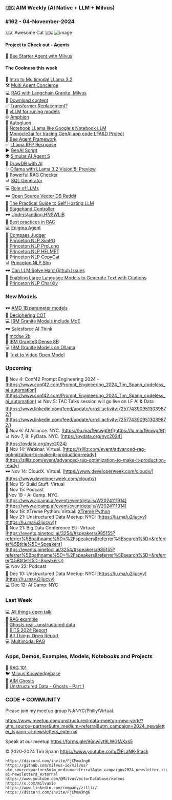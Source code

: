 ### 🇺🇸 AIM Weekly (AI Native + LLM + Milvus)  
### #162 - 04-November-2024

🇺🇦 Awesome Cat 🇺🇦
![image](https://github.com/user-attachments/assets/177806c8-a826-4e94-9994-0138a98e9921)

#### Project to Check out - Agents
📎 [Bee Starter Agent with Milvus](https://github.com/i-am-bee/bee-agent-framework-starter)<br/>

#### The Coolness this week
📎 [Intro to Multimodal LLama 3.2](https://www.deeplearning.ai/short-courses/introducing-multimodal-llama-3-2/)<br/>
🛠️ [Multi Agent Concierge](https://github.com/run-llama/multi-agent-concierge/)<br/>
💻 [RAG with Langchain Granite, Milvus](https://github.com/ibm-granite-community/granite-snack-cookbook/blob/main/recipes/RAG/RAG_with_Langchain.ipynb)<br/>
🫶 [Download content](https://github.com/soimort/you-get)<br/>
✅ [Transformer Replacement?](https://medium.com/@zilliz_learn/the-potential-transformer-replacement-mamba-f982a9d2aa12)<br/>
🤖 [vLLM for runing models](https://github.com/vllm-project/vllm)<br/>
🌐 [Amphion](https://github.com/open-mmlab/Amphion)<br/>
📝 [Autogluon](https://github.com/autogluon/autogluon)<br/>
🚙 [Notebook LLama like Google's Notebook LLM](https://github.com/meta-llama/llama-recipes/tree/main/recipes/quickstart/NotebookLlama)<br/>
🫶 [Monocle2ai for tracing GenAI app code LFA&D Project](https://github.com/monocle2ai/monocle)<br/>
🤖 [Bee Agent Framework](https://github.com/i-am-bee/bee-agent-framework)<br/>
✅ [LLama RFP Response](https://github.com/run-llama/llamacloud-demo/blob/main/examples/report_generation/rfp_response/generate_rfp.ipynb)<br/>
▶️ [GenAI Script](https://microsoft.github.io/genaiscript/getting-started/)<br/>
👽 [Simular AI Agent S](https://github.com/simular-ai/Agent-S)<br/>
🦾 [DrawDB with AI](https://github.com/drawdb-io/drawdb)<br/>
✨ [Ollama with LLama 3.2 Vision!!!! Preview](https://github.com/ollama/ollama/releases/tag/v0.4.0-rc6)<br/>
🚕 [Powerful RAG Checker](https://github.com/amazon-science/RAGChecker)<br/>
📊 [SQL Generator](https://levelup.gitconnected.com/sql-generator-how-i-build-ai-query-wizard-for-enterprise-scale-with-500-tables-fc290692632a)<br/>
💻 [Role of LLMs](https://medium.com/@zilliz_learn/the-role-of-llms-in-modern-travel-opportunities-and-challenges-ahead-6e80763c4e8d)<br/>
🕶️ [Open Source Vector DB Reddit](https://www.reddit.com/r/opensourcevectordb/hot/)<br/>
🍔 [The Practical Guide to Self Hosting LLM](https://medium.com/@zilliz_learn/the-practical-guide-to-self-hosting-compound-llm-systems-0945f593d7b2)<br/>
🦾 [Stagehand Controller](https://github.com/browserbase/stagehand)<br/>
🕶️ [Understanding HNSWLIB](https://medium.com/@zilliz_learn/understanding-hnswlib-a-graph-based-library-for-fast-approximate-nearest-neighbor-search-5ffe6874e107)<br/>
🐍 [Best practices in RAG](https://medium.com/@zilliz_learn/best-practices-in-implementing-retrieval-augmented-generation-rag-applications-ebc958ee7ccb)<br/>
💻 [Enigma Agent](https://enigma-agent.com/#results)<br/>
🔋 [Compass Judger](https://github.com/open-compass/CompassJudger)<br/>
📝 [Princeton NLP SimPO](https://github.com/princeton-nlp/SimPO)<br/>
🍔 [Princeton NLP ProLong](https://github.com/princeton-nlp/ProLong)<br/>
🔋 [Princeton NLP HELMET](https://github.com/princeton-nlp/HELMET)<br/>
🚕 [Princeton NLP CopyCat](https://github.com/princeton-nlp/CopyCat)<br/>
📊 [Princeton NLP Shp](https://github.com/princeton-nlp/WebShop)<br/>
🕶️ [Can LLM Solve Hard Github Issues](https://github.com/princeton-nlp/SWE-bench)<br/>
📝 [Enabling Large Language Models to Generate Text with Citations](https://github.com/princeton-nlp/ALCE)<br/>
🔋 [Princeton NLP CharXiv](https://github.com/princeton-nlp/CharXiv)<br/>


### New Models
🕶️ [AMD 1B parameter models](https://huggingface.co/amd/AMD-OLMo-1B-SFT)<br/>
🦾 [Deciphering COT](https://github.com/aksh555/deciphering_cot)<br/>
💻 [IBM Granite Models include MoE](https://ollama.com/blog/ibm-granite)<br/>
🕶️ [Salesforce AI Think](https://github.com/SalesforceAIResearch/ThinK)<br/>
🍔 [mcdse 2b](https://huggingface.co/marco/mcdse-2b-v1)<br/>
🍔 [IBM Granite3 Dense 8B](https://ollama.com/library/granite3-dense:8b)<br/>
💻 [IBM Granite Models on Ollama](https://ollama.com/blog/ibm-granite)<br/>
🧐 [Text to Video Open Model](https://huggingface.co/rhymes-ai/Allegro)<br/>

### Upcoming
🍔 Nov 4: Conf42 Prompt Engineering 2024 - [https://www.conf42.com/Prompt_Engineering_2024_Tim_Spann_codeless_ai_automation](https://www.conf42.com/Prompt_Engineering_2024_Tim_Spann_codeless_ai_automation)
📊 Nov 5: TAC Talks session will go live on LF AI & Data [https://www.linkedin.com/feed/update/urn:li:activity:7257743909513039872/](https://www.linkedin.com/feed/update/urn:li:activity:7257743909513039872/)<br/>
🔋 Nov 6: AI Alliance. NYC. [https://lu.ma/f9mwgf9t](https://lu.ma/f9mwgf9t)  <br/>
📊 Nov 7, 8: PyData. NYC. [https://pydata.org/nyc2024](https://pydata.org/nyc2024) <br/>
🦾 Nov 14: Webinar. Virtual. [https://zilliz.com/event/advanced-rag-optimization-to-make-it-production-ready](https://zilliz.com/event/advanced-rag-optimization-to-make-it-production-ready) <br/>
🕶️ Nov 14: CloudX. Virtual. [https://www.developerweek.com/cloudx/](https://www.developerweek.com/cloudx/) <br/>
🧐 Nov 15: Build Stuff: Virtual<br/>
🍔 Nov 15: Podcast<br/>
🔋Nov 19 - AI Camp. NYC. [https://www.aicamp.ai/event/eventdetails/W2024111914](https://www.aicamp.ai/event/eventdetails/W2024111914)<br/>
🐍 Nov 19: XTreme Python: Virtual: [XTreme Python](https://xtremepython.dev/2024/schedule/)<br/>
🍔 Nov 21: Unstructured Data Meetup: NYC: [https://lu.ma/u2ijucyv](https://lu.ma/u2ijucyv))<br/>
🔋 Nov 21: Big Data Conference EU: Virtual: [https://events.pinetool.ai/3254/#speakers/985155?referrer%5Bpathname%5D=%2Fspeakers&referrer%5Bsearch%5D=&referrer%5Btitle%5D=Speakers](https://events.pinetool.ai/3254/#speakers/985155?referrer%5Bpathname%5D=%2Fspeakers&referrer%5Bsearch%5D=&referrer%5Btitle%5D=Speakers))<br/>
💻 Nov 22: Podcast<br/>
📝 Dec 10: Unstructured Data Meetup: NYC: [https://lu.ma/u2ijucyv](https://lu.ma/u2ijucyv)<br/>
💻 Dec 12: AI Camp: NYC<br/>


### Last Week
💻 [All things open talk](https://www.slideshare.net/slideshow/2024-10-28-all-things-open-advanced-retrieval-augmented-generation-rag-techniques/272786149)<br/>
🎃 [RAG example](https://dzone.com/articles/multimodal-rag-is-not-scary-ghosts-are-scary)<br/>
👻 [Ghosts real...unstructured data](https://www.youtube.com/watch?v=XPXJMXbax84)<br/>
🧐 [BITS 2024 Report](https://medium.com/@tspann/bits-2024-report-nyc-a6c9d5a4a513)<br/>
🐍 [All Things Open Report](https://medium.com/@tspann/milvus-all-things-open-2024-cef97a45b8f3)<br/>
💻 [Multimodal RAG](https://zilliz.com/blog/multimodal-rag-halloween-ghosts)<br/>


### Apps, Demos, Examples, Models, Notebooks and Projects
🐍 [RAG 101](https://medium.com/@tspann/step-by-step-rag-101-with-milvus-813477a4e88d)<br/>
🐦 [Milvus Knowledgebase](https://github.com/tspannhw/AIM-Milvus-KB)<br/>
👻 [AIM Ghosts](https://github.com/tspannhw/AIM-Ghosts)<br/>
🚕 [Unstructured Data - Ghosts - Part 1](https://www.youtube.com/watch?v=5nCDzF4EVlA)<br/>


### CODE + COMMUNITY

Please join my meetup group NJ/NYC/Philly/Virtual. 

https://www.meetup.com/unstructured-data-meetup-new-york/?utm_source=partner&utm_medium=referral&utm_campaign=2024_newsletter_tspann-ai-newsletters_external

Speak at our meetup
https://forms.gle/96nwiyt9LWGfAXxs5
 
&copy; 2020-2024 Tim Spann  https://www.youtube.com/@FLaNK-Stack

~~~~~~~~~~~~~~~ CONNECT ~~~~~~~~~~~~~~~
https://discord.com/invite/FjCMmaJng6
https://github.com/milvus-io/milvus?utm_source=partner&utm_medium=referral&utm_campaign=2024_newsletter_tspann-ai-newsletters_external
https://www.youtube.com/@MilvusVectorDatabase/videos
https://x.com/milvusio
https://www.linkedin.com/company/zilliz/
https://discord.com/invite/FjCMmaJng6
